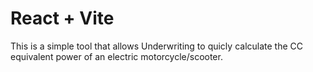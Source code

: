 # React + Vite

This is a simple tool that allows Underwriting to quicly calculate the CC equivalent power of an electric motorcycle/scooter.
